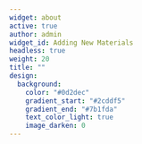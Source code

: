 ```yaml
---
widget: about
active: true
author: admin
widget_id: Adding New Materials
headless: true
weight: 20
title: ""
design:
  background:
    color: "#0d2dec"
    gradient_start: "#2cddf5"
    gradient_end: "#7b1fda"
    text_color_light: true
    image_darken: 0
---
```

